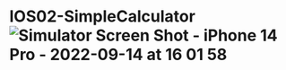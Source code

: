 # IOS02-SimpleCalculator![Simulator Screen Shot - iPhone 14 Pro - 2022-09-14 at 16 01 58](https://user-images.githubusercontent.com/98465848/190161159-b1dfdb18-9542-4739-a132-ea259abb2285.png)
